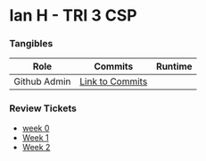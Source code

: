 # Ian H - TRI 3 CSP 


### Tangibles

| Role  | Commits  |  Runtime |
|---|---|---|
| Github Admin  |  [Link to Commits](https://github.com/IanHua14/Data-Structures/commits?author=IanHua14)  | 
### Review Tickets
- [week 0](https://github.com/IanHua14/tri3/issues/1)
- [Week 1](https://github.com/IanHua14/tri3/issues/2)
- [Week 2](https://github.com/IanHua14/tri3/issues/3)
